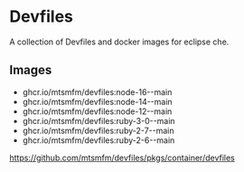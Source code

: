 # Devfiles

A collection of Devfiles and docker images for eclipse che.

## Images

- ghcr.io/mtsmfm/devfiles:node-16--main
- ghcr.io/mtsmfm/devfiles:node-14--main
- ghcr.io/mtsmfm/devfiles:node-12--main
- ghcr.io/mtsmfm/devfiles:ruby-3-0--main
- ghcr.io/mtsmfm/devfiles:ruby-2-7--main
- ghcr.io/mtsmfm/devfiles:ruby-2-6--main

https://github.com/mtsmfm/devfiles/pkgs/container/devfiles
